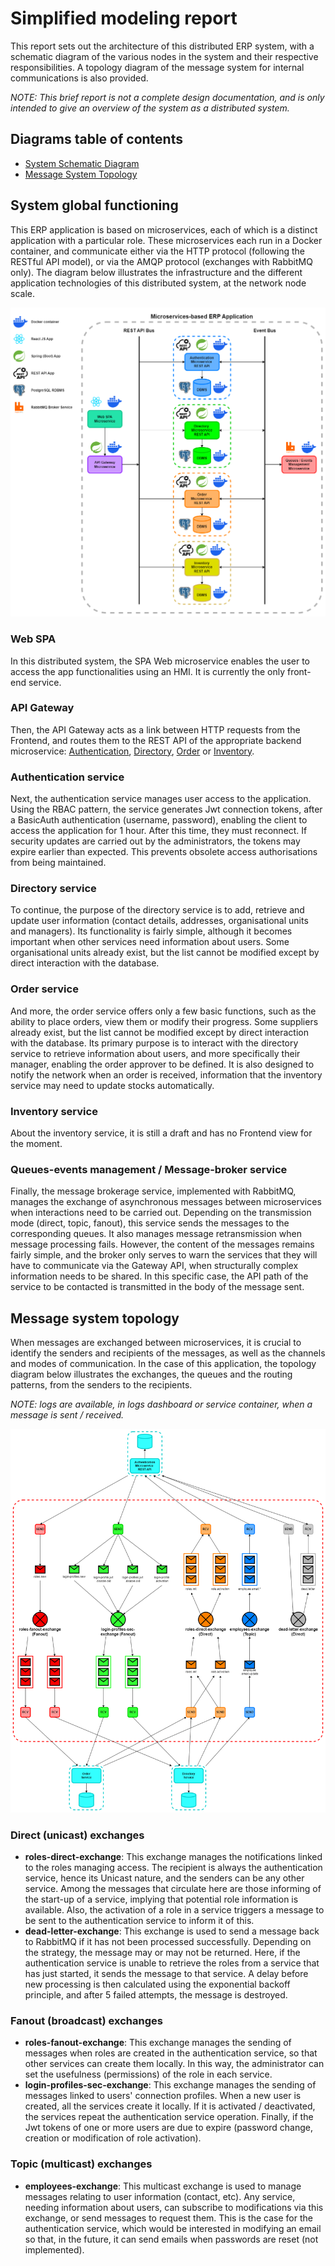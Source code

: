 # Simplified modeling report

This report sets out the architecture of this distributed ERP system, 
with a schematic diagram of the various nodes in the system and their respective responsibilities. 
A topology diagram of the message system for internal communications is also provided.

_NOTE: This brief report is not a complete design documentation, 
and is only intended to give an overview of the system as a distributed system._

## Diagrams table of contents

- [System Schematic Diagram](#system-global-functioning)
- [Message System Topology](#message-system-topology)

## System global functioning

This ERP application is based on microservices, each of which is a distinct application with a particular role. 
These microservices each run in a Docker container, and communicate either via the HTTP protocol 
(following the RESTful API model), or via the AMQP protocol (exchanges with RabbitMQ only). 
The diagram below illustrates the infrastructure and the different application technologies of this distributed system, 
at the network node scale.

![See the system schematic diagram.](diagrams/system-schematic-diagram.png)

### Web SPA

In this distributed system, the SPA Web microservice enables the user to access the app functionalities using an HMI. 
It is currently the only front-end service. 

### API Gateway

Then, the API Gateway acts as a link between HTTP requests from the Frontend, 
and routes them to the REST API of the appropriate backend microservice: 
[Authentication](#authentication-service), [Directory](#directory-service),
[Order](#order-service) or [Inventory](#inventory-service).

### Authentication service

Next, the authentication service manages user access to the application. 
Using the RBAC pattern, the service generates Jwt connection tokens, after a BasicAuth authentication (username, password), 
enabling the client to access the application for 1 hour. After this time, they must reconnect. 
If security updates are carried out by the administrators, the tokens may expire earlier than expected. 
This prevents obsolete access authorisations from being maintained.

### Directory service

To continue, the purpose of the directory service is to add, retrieve and update user information 
(contact details, addresses, organisational units and managers). 
Its functionality is fairly simple, although it becomes important when other services need information about users.
Some organisational units already exist,
but the list cannot be modified except by direct interaction with the database.

### Order service

And more, the order service offers only a few basic functions, such as the ability to place orders, 
view them or modify their progress. Some suppliers already exist, 
but the list cannot be modified except by direct interaction with the database.
Its primary purpose is to interact with the directory service to retrieve information about users, 
and more specifically their manager, enabling the order approver to be defined.
It is also designed to notify the network when an order is received, 
information that the inventory service may need to update stocks automatically.

### Inventory service

About the inventory service, it is still a draft and has no Frontend view for the moment.

### Queues-events management / Message-broker service

Finally, the message brokerage service, implemented with RabbitMQ, 
manages the exchange of asynchronous messages between microservices when interactions need to be carried out. 
Depending on the transmission mode (direct, topic, fanout), this service sends the messages to the corresponding queues. 
It also manages message retransmission when message processing fails. 
However, the content of the messages remains fairly simple, 
and the broker only serves to warn the services that they will have to communicate via the Gateway API,
when structurally complex information needs to be shared. 
In this specific case, the API path of the service to be contacted is transmitted in the body of the message sent.

## Message system topology

When messages are exchanged between microservices, it is crucial to identify the senders and recipients of the messages, 
as well as the channels and modes of communication.
In the case of this application, the topology diagram below illustrates the exchanges, 
the queues and the routing patterns, from the senders to the recipients.

_NOTE: logs are available, in logs dashboard or service container, when a message is sent / received._

![See the message exchange network topology.](diagrams/message-exchange-network-topology.png)

### Direct (unicast) exchanges

- **roles-direct-exchange**: This exchange manages the notifications linked to the roles managing access. 
  The recipient is always the authentication service, hence its Unicast nature, and the senders can be any other service. 
  Among the messages that circulate here are those informing of the start-up of a service, 
  implying that potential role information is available. 
  Also, the activation of a role in a service triggers a message to be sent to the authentication service to inform it of this.
- **dead-letter-exchange**: This exchange is used to send a message back to RabbitMQ if it has not been processed successfully. 
  Depending on the strategy, the message may or may not be returned. 
  Here, if the authentication service is unable to retrieve the roles from a service that has just started, 
  it sends the message to that service. 
  A delay before new processing is then calculated using the exponential backoff principle, 
  and after 5 failed attempts, the message is destroyed.

### Fanout (broadcast) exchanges

- **roles-fanout-exchange**: This exchange manages the sending of messages when roles are created in the authentication service, 
  so that other services can create them locally. 
  In this way, the administrator can set the usefulness (permissions) of the role in each service.
- **login-profiles-sec-exchange**: This exchange manages the sending of messages linked to users' connection profiles. 
  When a new user is created, all the services create it locally. 
  If it is activated / deactivated, the services repeat the authentication service operation. 
  Finally, if the Jwt tokens of one or more users are due to expire (password change, creation or modification of role activation).

### Topic (multicast) exchanges

- **employees-exchange**: This multicast exchange is used to manage messages relating to user information (contact, etc). 
  Any service, needing information about users, can subscribe to modifications via this exchange, 
  or send messages to request them. This is the case for the authentication service, 
  which would be interested in modifying an email so that, in the future, 
  it can send emails when passwords are reset (not implemented).
